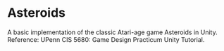 # Asteroids

A basic implementation of the classic Atari-age game Asteroids in Unity. Reference: UPenn CIS 5680: Game Design Practicum Unity Tutorial.
